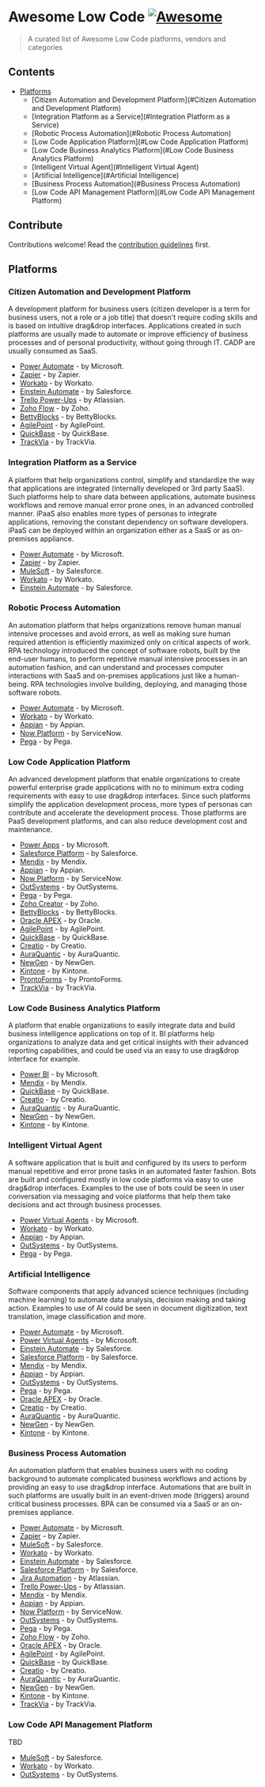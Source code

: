 # Awesome Low Code [![Awesome](https://awesome.re/badge.svg)](https://awesome.re)

> A curated list of Awesome Low Code platforms, vendors and categories

## Contents

- [Platforms](#Platforms)
   - [Citizen Automation and Development Platform](#Citizen Automation and Development Platform)
   - [Integration Platform as a Service](#Integration Platform as a Service)
   - [Robotic Process Automation](#Robotic Process Automation)
   - [Low Code Application Platform](#Low Code Application Platform)
   - [Low Code Business Analytics Platform](#Low Code Business Analytics Platform)
   - [Intelligent Virtual Agent](#Intelligent Virtual Agent)
   - [Artificial Intelligence](#Artificial Intelligence)
   - [Business Process Automation](#Business Process Automation)
   - [Low Code API Management Platform](#Low Code API Management Platform)

## Contribute

Contributions welcome! Read the [contribution guidelines](contributing.md) first.

## Platforms

### Citizen Automation and Development Platform

A development platform for business users (citizen developer is a term for business users, not a role or a job title) that doesn't require coding skills and is based on intuitive drag&drop interfaces. Applications created in such platforms are usually made to automate or improve efficiency of business processes and of personal productivity, without going through IT. CADP are usually consumed as SaaS.

- [Power Automate](https://flow.microsoft.com/) - by Microsoft.
- [Zapier](https://zapier.com/) - by Zapier.
- [Workato](https://workato.com/) - by Workato.
- [Einstein Automate](https://www.salesforce.com/products/platform/einstein-automate/) - by Salesforce.
- [Trello Power-Ups](https://trello.com/power-ups/category/automation) - by Atlassian.
- [Zoho Flow](https://www.zoho.com/flow/) - by Zoho.
- [BettyBlocks](https://www.bettyblocks.com/) - by BettyBlocks.
- [AgilePoint](https://agilepoint.com/) - by AgilePoint.
- [QuickBase](https://www.quickbase.com/) - by QuickBase.
- [TrackVia](https://trackvia.com/) - by TrackVia.

### Integration Platform as a Service

A platform that help organizations control, simplify and standardize the way that applications are integrated (internally developed or 3rd party SaaS). Such platforms help to share data between applications, automate business workflows and remove manual error prone ones, in an advanced controlled manner. iPaaS also enables more types of personas to integrate applications, removing the constant dependency on software developers. iPaaS can be deployed within an organization either as a SaaS or as on-premises appliance.

- [Power Automate](https://flow.microsoft.com/) - by Microsoft.
- [Zapier](https://zapier.com/) - by Zapier.
- [MuleSoft](https://mulesoft.com/) - by Salesforce.
- [Workato](https://workato.com/) - by Workato.
- [Einstein Automate](https://www.salesforce.com/products/platform/einstein-automate/) - by Salesforce.

### Robotic Process Automation

An automation platform that helps organizations remove human manual intensive processes and avoid errors, as well as making sure human required attention is efficiently maximized only on critical aspects of work. RPA technology introduced the concept of software robots, built by the end-user humans, to perform repetitive manual intensive processes in an automation fashion, and can understand and processes computer interactions with SaaS and on-premises applications just like a human-being. RPA technologies involve building, deploying, and managing those software robots.

- [Power Automate](https://flow.microsoft.com/) - by Microsoft.
- [Workato](https://workato.com/) - by Workato.
- [Appian](https://appian.com/) - by Appian.
- [Now Platform](https://www.servicenow.com/now-platform.html) - by ServiceNow.
- [Pega](https://www.pega.com/) - by Pega.

### Low Code Application Platform

An advanced development platform that enable organizations to create powerful enterprise grade applications with no to minimum extra coding requirements with  easy to use drag&drop interfaces. Since such platforms simplify the application development process, more types of personas can contribute and accelerate the development process. Those platforms are PaaS development platforms, and can also reduce development cost and maintenance.

- [Power Apps](https://powerapps.com/) - by Microsoft.
- [Salesforce Platform](https://www.salesforce.com/products/platform) - by Salesforce.
- [Mendix](https://mendix.com/) - by Mendix.
- [Appian](https://appian.com/) - by Appian.
- [Now Platform](https://www.servicenow.com/now-platform.html) - by ServiceNow.
- [OutSystems](https://www.outsystems.com/) - by OutSystems.
- [Pega](https://www.pega.com/) - by Pega.
- [Zoho Creator](https://www.zoho.com/creator/low-code-platform/) - by Zoho.
- [BettyBlocks](https://www.bettyblocks.com/) - by BettyBlocks.
- [Oracle APEX](https://apex.oracle.com/en/platform/low-code/) - by Oracle.
- [AgilePoint](https://agilepoint.com/) - by AgilePoint.
- [QuickBase](https://www.quickbase.com/) - by QuickBase.
- [Creatio](https://www.creatio.com/) - by Creatio.
- [AuraQuantic](https://www.auraquantic.com/) - by AuraQuantic.
- [NewGen](https://newgensoft.com/) - by NewGen.
- [Kintone](https://www.kintone.com/) - by Kintone.
- [ProntoForms](https://www.prontoforms.com/) - by ProntoForms.
- [TrackVia](https://trackvia.com/) - by TrackVia.

### Low Code Business Analytics Platform

A platform that enable organizations to easily integrate data and build business intelligence applications on top of it. BI platforms help organizations to analyze data and get critical insights with their advanced reporting capabilities, and could be used via an easy to use drag&drop interface for example.

- [Power BI](https://powerbi.microsoft.com/) - by Microsoft.
- [Mendix](https://mendix.com/) - by Mendix.
- [QuickBase](https://www.quickbase.com/) - by QuickBase.
- [Creatio](https://www.creatio.com/) - by Creatio.
- [AuraQuantic](https://www.auraquantic.com/) - by AuraQuantic.
- [NewGen](https://newgensoft.com/) - by NewGen.
- [Kintone](https://www.kintone.com/) - by Kintone.

### Intelligent Virtual Agent

A software application that is built and configured by its users to perform manual repetitive and error prone tasks in an automated faster fashion. Bots are built and configured mostly in low code platforms via easy to use drag&drop interfaces. Examples to the use of bots could be seen in user conversation via messaging and voice platforms that help them take decisions and act through business processes.

- [Power Virtual Agents](https://powervirtualagents.microsoft.com/) - by Microsoft.
- [Workato](https://workato.com/) - by Workato.
- [Appian](https://appian.com/) - by Appian.
- [OutSystems](https://www.outsystems.com/) - by OutSystems.
- [Pega](https://www.pega.com/) - by Pega.

### Artificial Intelligence

Software components that apply advanced science techniques (including machine learning) to automate data analysis, decision making and taking action. Examples to use of AI could be seen in document digitization, text translation, image classification and more.

- [Power Automate](https://flow.microsoft.com/) - by Microsoft.
- [Power Virtual Agents](https://powervirtualagents.microsoft.com/) - by Microsoft.
- [Einstein Automate](https://www.salesforce.com/products/platform/einstein-automate/) - by Salesforce.
- [Salesforce Platform](https://www.salesforce.com/products/platform) - by Salesforce.
- [Mendix](https://mendix.com/) - by Mendix.
- [Appian](https://appian.com/) - by Appian.
- [OutSystems](https://www.outsystems.com/) - by OutSystems.
- [Pega](https://www.pega.com/) - by Pega.
- [Oracle APEX](https://apex.oracle.com/en/platform/low-code/) - by Oracle.
- [Creatio](https://www.creatio.com/) - by Creatio.
- [AuraQuantic](https://www.auraquantic.com/) - by AuraQuantic.
- [NewGen](https://newgensoft.com/) - by NewGen.
- [Kintone](https://www.kintone.com/) - by Kintone.

### Business Process Automation

An automation platform that enables business users with no coding background to automate complicated business workflows and actions by providing an easy to use drag&drop interface. Automations that are built in such platforms are usually built in an event-driven mode (triggers) around critical business processes. BPA can be consumed via a SaaS or an on-premises appliance.

- [Power Automate](https://flow.microsoft.com/) - by Microsoft.
- [Zapier](https://zapier.com/) - by Zapier.
- [MuleSoft](https://mulesoft.com/) - by Salesforce.
- [Workato](https://workato.com/) - by Workato.
- [Einstein Automate](https://www.salesforce.com/products/platform/einstein-automate/) - by Salesforce.
- [Salesforce Platform](https://www.salesforce.com/products/platform) - by Salesforce.
- [Jira Automation](https://www.atlassian.com/software/jira/features/automation) - by Atlassian.
- [Trello Power-Ups](https://trello.com/power-ups/category/automation) - by Atlassian.
- [Mendix](https://mendix.com/) - by Mendix.
- [Appian](https://appian.com/) - by Appian.
- [Now Platform](https://www.servicenow.com/now-platform.html) - by ServiceNow.
- [OutSystems](https://www.outsystems.com/) - by OutSystems.
- [Pega](https://www.pega.com/) - by Pega.
- [Zoho Flow](https://www.zoho.com/flow/) - by Zoho.
- [Oracle APEX](https://apex.oracle.com/en/platform/low-code/) - by Oracle.
- [AgilePoint](https://agilepoint.com/) - by AgilePoint.
- [QuickBase](https://www.quickbase.com/) - by QuickBase.
- [Creatio](https://www.creatio.com/) - by Creatio.
- [AuraQuantic](https://www.auraquantic.com/) - by AuraQuantic.
- [NewGen](https://newgensoft.com/) - by NewGen.
- [Kintone](https://www.kintone.com/) - by Kintone.
- [TrackVia](https://trackvia.com/) - by TrackVia.

### Low Code API Management Platform

TBD

- [MuleSoft](https://mulesoft.com/) - by Salesforce.
- [Workato](https://workato.com/) - by Workato.
- [OutSystems](https://www.outsystems.com/) - by OutSystems.

